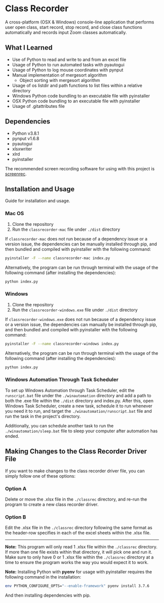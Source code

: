 # Class Recorder
A cross-platform (OSX & Windows) console-line application that performs user open class, start record, stop record, and close class functions automatically and records input Zoom classes automatically.

## What I Learned
- Use of Python to read and write to and from an excel file
- Usage of Python to run automated tasks with pyautogui
- Usage of Python to log mouse coordinates with pynput
- Manual implementation of mergesort algorithm
    - Object sorting with mergesort algorithm
- Usage of os listdir and path functions to list files within a relative directory
- Windows Python code bundling to an executable file with pyinstaller
- OSX Python code bundling to an executable file with pyinstaller
- Usage of .gitattributes file

## Dependencies
- Python v3.8.1
- pynput v1.6.8
- pyautogui
- xlsxwriter
- xlrd
- pyinstaller

The recommended screen recording software for using with this project is [screenrec](https://screenrec.com).

## Installation and Usage
Guide for installation and usage.

### Mac OS
1. Clone the repository
2. Run the `classrecorder-mac` file under `./dist` directory

If `classrecorder-mac` does not run because of a dependency issue or a version issue, the dependencies can be manually installed through pip, and then bundled and compiled with pyinstaller with the following command:

```sh
pyinstaller -F --name classrecorder-mac index.py
```

Alternatively, the program can be run through terminal with the usage of the following command (after installing the dependencies):

```sh
python index.py
```

### Windows
1. Clone the repository
2. Run the `classrecorder-windows.exe` file under `./dist` directory

If `classrecorder-windows.exe` does not run because of a dependency issue or a version issue, the dependencies can manually be installed through pip, and then bundled and compiled with pyinstaller with the following command:

```sh
pyinstaller -F --name classrecorder-windows index.py
```

Alternatively, the program can be run through terminal with the usage of the following command (after installing the dependencies):

```sh
python index.py
```

### Windows Automation Through Task Scheduler
To set up Windows Automation through Task Scheduler, edit the `runscript.bat` file under the `./winautomation` directory and add a path to both the .exe file within the `./dist` directory and index.py. After this, open Windows Task Scheduler, create a new task, schedule it to run whenever you need it to run, and target the `./winautomation/runscript.bat` file and run the task in the project's directory. 

Additionally, you can schedule another task to run the `./winautomation/sleep.bat` file to sleep your computer after automation has ended. 

## Making Changes to the Class Recorder Driver File
If you want to make changes to the class recorder driver file, you can simply follow one of these options:

### Option A
Delete or move the .xlsx file in the `./classrec` directory, and re-run the program to create a new class recorder driver.

### Option B
Edit the .xlsx file in the `./classrec` directory following the same format as the header-row specifies in each of the excel sheets within the .xlsx file. 

---

**Note:** This program will only read 1 .xlsx file within the `./classrec` directory. If more than one file exists within that directory, it will pick one and run it. Make sure to only have 0 or 1 .xlsx file within the `./classrec` directory at a time to ensure the program works the way you would expect it to work.

**Note:** Installing Python with **pyenv** for usage with pyinstaller requires the following command in the installation:

```sh
env PYTHON_CONFIGURE_OPTS="--enable-framework" pyenv install 3.7.6
```

And then installing dependencies with pip.